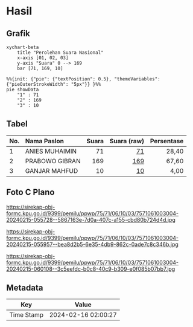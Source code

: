 # Hasil

## Grafik

```mermaid
xychart-beta
    title "Perolehan Suara Nasional"
    x-axis [01, 02, 03]
    y-axis "Suara" 0 --> 169
    bar [71, 169, 10]
```

```mermaid
%%{init: {"pie": {"textPosition": 0.5}, "themeVariables": {"pieOuterStrokeWidth": "5px"}} }%%
pie showData
    "1" : 71
    "2" : 169
    "3" : 10
```

## Tabel

| No. | Nama Paslon    | Suara | Suara (raw) | Persentase |
|:--- |:-------------- | -----:| -----------:| ----------:|
| 1   | ANIES MUHAIMIN | 71    | [71][p-1]   | 28,40      |
| 2   | PRABOWO GIBRAN | 169   | [169][p-2]  | 67,60      |
| 3   | GANJAR MAHFUD  | 10    | [10][p-3]   | 4,00       |


[p-1]: https://github.com/gigit-pemilu/pemilu-2024/blob/main/pilpres/hitung-suara/sub/75-gorontalo/sub/71-kota-gorontalo/sub/06-kota-tengah/sub/1003-liluwo/sub/004-tps/sub/paslon-1.txt
[p-2]: https://github.com/gigit-pemilu/pemilu-2024/blob/main/pilpres/hitung-suara/sub/75-gorontalo/sub/71-kota-gorontalo/sub/06-kota-tengah/sub/1003-liluwo/sub/004-tps/sub/paslon-2.txt
[p-3]: https://github.com/gigit-pemilu/pemilu-2024/blob/main/pilpres/hitung-suara/sub/75-gorontalo/sub/71-kota-gorontalo/sub/06-kota-tengah/sub/1003-liluwo/sub/004-tps/sub/paslon-3.txt

## Foto C Plano

https://sirekap-obj-formc.kpu.go.id/9399/pemilu/ppwp/75/71/06/10/03/7571061003004-20240215-055728--5867163e-7d0a-407c-a155-cbd80b724d4d.jpg

https://sirekap-obj-formc.kpu.go.id/9399/pemilu/ppwp/75/71/06/10/03/7571061003004-20240215-055957--bea8d2b5-6e35-4db9-862c-0ade7c8c346b.jpg

https://sirekap-obj-formc.kpu.go.id/9399/pemilu/ppwp/75/71/06/10/03/7571061003004-20240215-060108--3c5eefdc-b0c8-40c9-b309-e0f085b07bb7.jpg


## Metadata

| Key        | Value               |
| ---------- | ------------------- |
| Time Stamp | 2024-02-16 02:00:27 |



